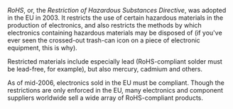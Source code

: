 _RoHS_, or, the _Restriction of Hazardous Substances Directive_, was adopted in the EU in 2003. It restricts the use of certain hazardous materials in the production of electronics, and also restricts the methods by which electronics containing hazardous materials may be disposed of (if you've ever seen the crossed-out trash-can icon on a piece of electronic equipment, this is why).

Restricted materials include especially lead (RoHS-compliant solder must be lead-free, for example), but also mercury, cadmium and others. 

As of mid-2006, electronics sold in the EU must be compliant. Though the restrictions are only enforced in the EU, many electronics and component suppliers worldwide sell a wide array of RoHS-compliant products.
